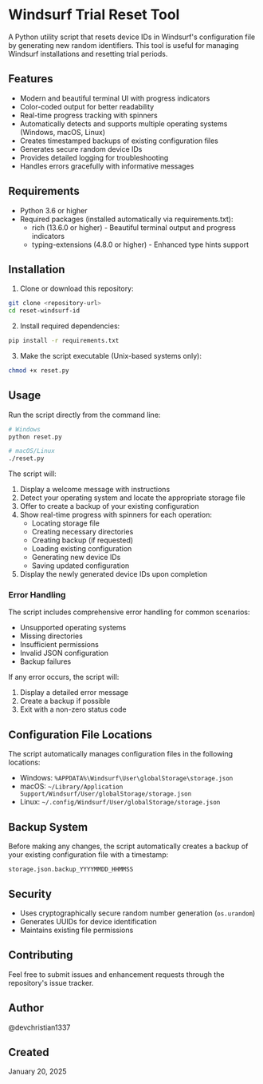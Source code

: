 # Windsurf Trial Reset Tool

A Python utility script that resets device IDs in Windsurf's configuration file by generating new random identifiers. This tool is useful for managing Windsurf installations and resetting trial periods.

## Features

- Modern and beautiful terminal UI with progress indicators
- Color-coded output for better readability
- Real-time progress tracking with spinners
- Automatically detects and supports multiple operating systems (Windows, macOS, Linux)
- Creates timestamped backups of existing configuration files
- Generates secure random device IDs
- Provides detailed logging for troubleshooting
- Handles errors gracefully with informative messages

## Requirements

- Python 3.6 or higher
- Required packages (installed automatically via requirements.txt):
  - rich (13.6.0 or higher) - Beautiful terminal output and progress indicators
  - typing-extensions (4.8.0 or higher) - Enhanced type hints support

## Installation

1. Clone or download this repository:
```bash
git clone <repository-url>
cd reset-windsurf-id
```

2. Install required dependencies:
```bash
pip install -r requirements.txt
```

3. Make the script executable (Unix-based systems only):
```bash
chmod +x reset.py
```

## Usage

Run the script directly from the command line:

```bash
# Windows
python reset.py

# macOS/Linux
./reset.py
```

The script will:
1. Display a welcome message with instructions
2. Detect your operating system and locate the appropriate storage file
3. Offer to create a backup of your existing configuration
4. Show real-time progress with spinners for each operation:
   - Locating storage file
   - Creating necessary directories
   - Creating backup (if requested)
   - Loading existing configuration
   - Generating new device IDs
   - Saving updated configuration
5. Display the newly generated device IDs upon completion

### Error Handling

The script includes comprehensive error handling for common scenarios:
- Unsupported operating systems
- Missing directories
- Insufficient permissions
- Invalid JSON configuration
- Backup failures

If any error occurs, the script will:
1. Display a detailed error message
2. Create a backup if possible
3. Exit with a non-zero status code

## Configuration File Locations

The script automatically manages configuration files in the following locations:

- Windows: `%APPDATA%\Windsurf\User\globalStorage\storage.json`
- macOS: `~/Library/Application Support/Windsurf/User/globalStorage/storage.json`
- Linux: `~/.config/Windsurf/User/globalStorage/storage.json`

## Backup System

Before making any changes, the script automatically creates a backup of your existing configuration file with a timestamp:
```
storage.json.backup_YYYYMMDD_HHMMSS
```

## Security

- Uses cryptographically secure random number generation (`os.urandom`)
- Generates UUIDs for device identification
- Maintains existing file permissions

## Contributing

Feel free to submit issues and enhancement requests through the repository's issue tracker.

## Author

@devchristian1337

## Created

January 20, 2025